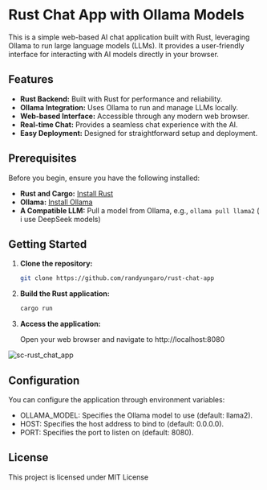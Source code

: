 
# Rust Chat App with Ollama Models

This is a simple web-based AI chat application built with Rust, leveraging Ollama to run large language models (LLMs).
It provides a user-friendly interface for interacting with AI models directly in your browser.

## Features

- **Rust Backend:** Built with Rust for performance and reliability.
- **Ollama Integration:** Uses Ollama to run and manage LLMs locally.
- **Web-based Interface:** Accessible through any modern web browser.
- **Real-time Chat:** Provides a seamless chat experience with the AI.
- **Easy Deployment:** Designed for straightforward setup and deployment.

## Prerequisites

Before you begin, ensure you have the following installed:

- **Rust and Cargo:** [Install Rust](https://www.rust-lang.org/tools/install)
- **Ollama:** [Install Ollama](https://ollama.ai/download)
- **A Compatible LLM:** Pull a model from Ollama, e.g., `ollama pull llama2` ( i use DeepSeek models)

## Getting Started

1. **Clone the repository:**

   ```bash
   git clone https://github.com/randyungaro/rust-chat-app

2.  **Build the Rust application:**

    ```bash
    cargo run

3.  **Access the application:**

    Open your web browser and navigate to http://localhost:8080

![sc-rust_chat_app](https://github.com/user-attachments/assets/667e6955-90e5-4ee4-9e2b-a3e4c1f180e0)


## Configuration
You can configure the application through environment variables:

- OLLAMA_MODEL: Specifies the Ollama model to use (default: llama2).
- HOST: Specifies the host address to bind to (default: 0.0.0.0).
- PORT: Specifies the port to listen on (default: 8080).

## License
This project is licensed under MIT License

